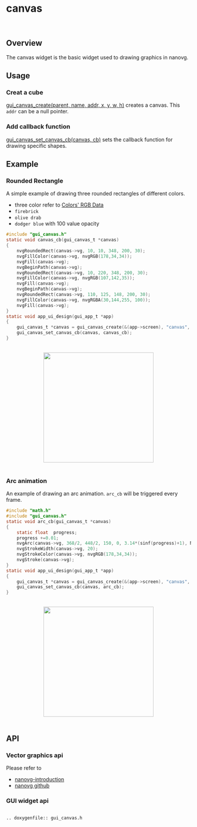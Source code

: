 # canvas
<br/>

## Overview
The canvas widget is the basic widget used to drawing graphics in nanovg.

## Usage
### Creat a cube
[gui_canvas_create(parent, name, addr, x, y, w, h)](#api) creates a canvas. This `addr` can be a null pointer.

### Add callback function
[gui_canvas_set_canvas_cb(canvas, cb)](#api) sets the callback function for drawing specific shapes.

## Example
### Rounded Rectangle

A simple example of drawing three rounded rectangles of different colors.
- three color refer to [Colors' RGB Data](https://www.rapidtables.com/web/color/RGB_Color.html)
- ```firebrick```
- ```olive drab```
- ```dodger blue``` with 100 value opacity

```c
#include "gui_canvas.h"
static void canvas_cb(gui_canvas_t *canvas)
{
    nvgRoundedRect(canvas->vg, 10, 10, 348, 200, 30);
    nvgFillColor(canvas->vg, nvgRGB(178,34,34));
    nvgFill(canvas->vg);
    nvgBeginPath(canvas->vg);
    nvgRoundedRect(canvas->vg, 10, 220, 348, 200, 30);
    nvgFillColor(canvas->vg, nvgRGB(107,142,35));
    nvgFill(canvas->vg);
    nvgBeginPath(canvas->vg);
    nvgRoundedRect(canvas->vg, 110, 125, 148, 200, 30);
    nvgFillColor(canvas->vg, nvgRGBA(30,144,255, 100));
    nvgFill(canvas->vg);
}
static void app_ui_design(gui_app_t *app)
{
    gui_canvas_t *canvas = gui_canvas_create(&(app->screen), "canvas", 0, 0, 0, 368, 448);
    gui_canvas_set_canvas_cb(canvas, canvas_cb);
}
```
<br/>
<div style="text-align: center"><img width= "300" src="https://foruda.gitee.com/images/1698649650262539854/8b1a974f_10088396.png "></div>
<br/>

### Arc animation

An example of drawing an arc animation. ```arc_cb``` will be triggered every frame.

```c
#include "math.h"
#include "gui_canvas.h"
static void arc_cb(gui_canvas_t *canvas)
{
    static float  progress;
    progress +=0.01;
    nvgArc(canvas->vg, 368/2, 448/2, 150, 0, 3.14*(sinf(progress)+1), NVG_CCW);
    nvgStrokeWidth(canvas->vg, 20);
    nvgStrokeColor(canvas->vg, nvgRGB(178,34,34));
    nvgStroke(canvas->vg);
}
static void app_ui_design(gui_app_t *app)
{
    gui_canvas_t *canvas = gui_canvas_create(&(app->screen), "canvas", 0, 0, 0, 368, 448);
    gui_canvas_set_canvas_cb(canvas, arc_cb);
}
```
<br/>
<div style="text-align: center"><img width= "300" src="https://foruda.gitee.com/images/1700192672716244989/94347ec7_13671125.gif "></div>
<br/>

## API
### Vector graphics api
Please refer to
- [nanovg-introduction](https://openplanet.dev/docs/tutorials/nanovg-introduction) 
- [nanovg github](https://github.com/memononen/nanovg)

### GUI widget api

```eval_rst

.. doxygenfile:: gui_canvas.h

```
